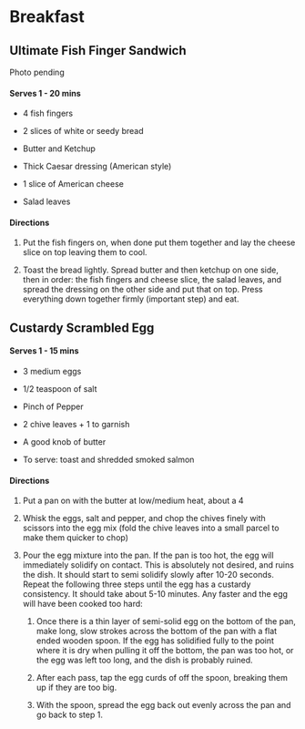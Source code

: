 # Breakfast

## Ultimate Fish Finger Sandwich

Photo pending

#### Serves 1 - 20 mins

- 4 fish fingers

- 2 slices of white or seedy bread

- Butter and Ketchup

- Thick Caesar dressing (American style)

- 1 slice of American cheese

- Salad leaves

#### Directions

1. Put the fish fingers on, when done put them together and lay the cheese slice on top leaving them to cool.

2. Toast the bread lightly. Spread butter and then ketchup on one side, then in order: the fish fingers and cheese slice, the salad leaves, and spread the dressing on the other side and put that on top. Press everything down together firmly (important step) and eat.

## Custardy Scrambled Egg

#### Serves 1 - 15 mins

- 3 medium eggs

- 1/2 teaspoon of salt

- Pinch of Pepper

- 2 chive leaves + 1 to garnish

- A good knob of butter

- To serve: toast and shredded smoked salmon

#### Directions

1. Put a pan on with the butter at low/medium heat, about a 4

2. Whisk the eggs, salt and pepper, and chop the chives finely with scissors into the egg mix (fold the chive leaves into a small parcel to make them quicker to chop)

3. Pour the egg mixture into the pan. If the pan is too hot, the egg will immediately solidify on contact. This is absolutely not desired, and ruins the dish. It should start to semi solidify slowly after 10-20 seconds. Repeat the following three steps until the egg has a custardy consistency. It should take about 5-10 minutes. Any faster and the egg will have been cooked too hard:
   
   1. Once there is a thin layer of semi-solid egg on the bottom of the pan, make long, slow strokes across the bottom of the pan with a flat ended wooden spoon. If the egg has solidified fully to the point where it is dry when pulling it off the bottom, the pan was too hot, or the egg was left too long, and the dish is probably ruined.
   
   2. After each pass, tap the egg curds of off the spoon, breaking them up if they are too big.
   
   3. With the spoon, spread the egg back out evenly across the pan and go back to step 1.
